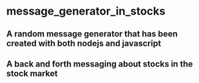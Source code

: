# message_generator_in_stocks

## A random message generator that has been created with both nodejs and javascript

## A back and forth messaging about stocks in the stock market
